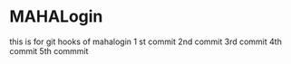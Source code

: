 
# MAHALogin
this is for git hooks  of mahalogin
1 st commit
2nd commit
3rd commit
4th commit
5th commmit
